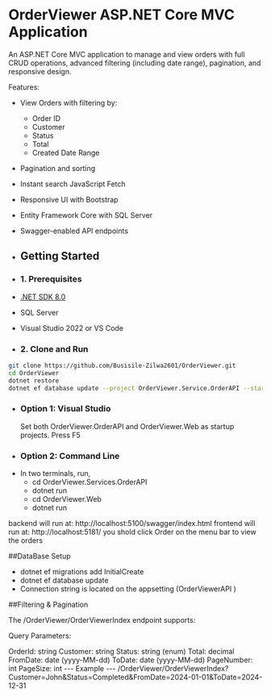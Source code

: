 # OrderViewer ASP.NET Core MVC Application

An ASP.NET Core MVC application to manage and view orders with full CRUD operations, advanced filtering (including date range), pagination, and responsive design.

Features:
- View Orders with filtering by:
  - Order ID
  - Customer
  - Status
  - Total
  - Created Date Range
- Pagination and sorting
- Instant search JavaScript Fetch
- Responsive UI with Bootstrap
- Entity Framework Core with SQL Server
- Swagger-enabled API endpoints

- ## Getting Started
- ### 1. Prerequisites

- [.NET SDK 8.0](https://dotnet.microsoft.com/en-us/download/dotnet/8.0)
- SQL Server
- Visual Studio 2022 or VS Code

- ### 2. Clone and Run

```bash
git clone https://github.com/Busisile-Zilwa2601/OrderViewer.git
cd OrderViewer
dotnet restore
dotnet ef database update --project OrderViewer.Service.OrderAPI --startup-project OrderViewer.Web
```
- ### Option 1: Visual Studio
    Set both OrderViewer.OrderAPI and OrderViewer.Web as startup projects.
    Press F5
- ### Option 2: Command Line
- In two terminals, run,
  -   cd OrderViewer.Services.OrderAPI
    -   dotnet run    
  -  cd OrderViewer.Web
    -  dotnet run
      
backend will run at: http://localhost:5100/swagger/index.html
frontend will run at: http://localhost:5181/   you shold click Order on the menu bar to view the orders

##DataBase Setup
- dotnet ef migrations add InitialCreate
- dotnet ef database update
- Connection string is located on the appsetting (OrderViewerAPI )

##Filtering & Pagination

The /OrderViewer/OrderViewerIndex endpoint supports:

Query Parameters:

OrderId: string
Customer: string
Status: string (enum)
Total: decimal
FromDate: date (yyyy-MM-dd)
ToDate: date (yyyy-MM-dd)
PageNumber: int
PageSize: int
--- Example ---
/OrderViewer/OrderViewerIndex?Customer=John&Status=Completed&FromDate=2024-01-01&ToDate=2024-12-31


